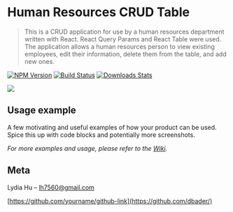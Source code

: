 # Human Resources CRUD Table
> This is a CRUD application for use by a human resources department written with React. React Query Params and React Table were used. The application allows a human resources person to view existing employees, edit their information, delete them from the table, and add new ones. 

[![NPM Version][npm-image]][npm-url]
[![Build Status][travis-image]][travis-url]
[![Downloads Stats][npm-downloads]][npm-url]

![](header.png)

## Usage example

A few motivating and useful examples of how your product can be used. Spice this up with code blocks and potentially more screenshots.

_For more examples and usage, please refer to the [Wiki][wiki]._


## Meta

Lydia Hu  – lh7560@gmail.com

[https://github.com/yourname/github-link](https://github.com/dbader/)

<!-- Markdown link & img dfn's -->
[npm-image]: https://img.shields.io/npm/v/datadog-metrics.svg?style=flat-square
[npm-url]: https://npmjs.org/package/datadog-metrics
[npm-downloads]: https://img.shields.io/npm/dm/datadog-metrics.svg?style=flat-square
[travis-image]: https://img.shields.io/travis/dbader/node-datadog-metrics/master.svg?style=flat-square
[travis-url]: https://travis-ci.org/dbader/node-datadog-metrics
[wiki]: https://github.com/yourname/yourproject/wiki
